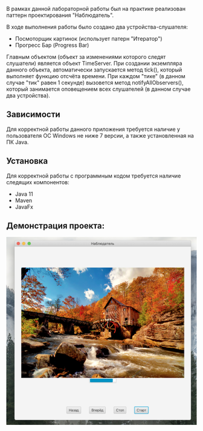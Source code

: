 В рамках данной лабораторной работы был на практике реализован паттерн проектирования "Наблюдатель".

В ходе выполнения работы было создано два устройства-слушателя:
- Посмоторщик картинок (использует патерн "Итератор")
- Прогресс Бар (Progress Bar)

Главным объектом (объект за изменениями которого следят слушатели) является объект TimeServer. При создании экземпляра данного объекта, автоматически запускается метод tiсk(), который выполняет функцию отсчёта времени. При каждом "тике" (в данном случае "тик" равен 1 секунде) вызовется метод notifyAllObservers(), который занимается оповещением всех слушателей (в данном случае два устройства).
## Зависимости
Для корректной работы данного приложения требуется наличие у пользователя ОС Windows не ниже 7 версии, а также установленная на ПК Java.

## Установка
Для корректной работы с программным кодом требуется наличие следящих компонентов:
- Java 11
- Maven
- JavaFx

## Демонстрация проекта:
![Пример 1](imgs/1.jpg)
